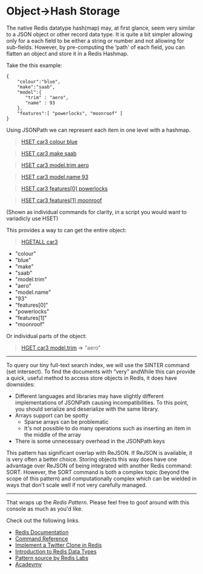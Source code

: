 # Object->Hash Storage

The native Redis datatype hash(map) may, at first glance, seem very similar to a JSON object or other record data type. It is quite a bit simpler allowing only for a each field to be either a string or number and not allowing for sub-fields. However, by pre-computing the ‘path' of each field, you can flatten an object and store it in a Redis Hashmap.

Take the this example:

```
{
    "colour":"blue",
    "make":"saab",
    "model":{
       "trim" : "aero",
       "name" : 93
    },
    "features":[ "powerlocks", "moonroof" ]
}
```

Using JSONPath we can represent each item in one level with a hashmap.
> [HSET car3 colour blue](#run)

> [HSET car3 make saab](#run)

> [HSET car3 model.trim aero](#run)

> [HSET car3 model.name 93](#run)

> [HSET car3 features[0] powerlocks](#run)

> [HSET car3 features[1] moonroof](#run)

(Shown as individual commands for clarity, in a script you would want to variadicly use HSET)

This provides a way to can get the entire object:

> [HGETALL car3](#run)

* "colour"
* "blue"
* "make"
* "saab"
* "model.trim"
* "aero"
* "model.name"
* "93"
* "features[0]"
* "powerlocks"
* "features[1]"
* "moonroof"

Or individual parts of the object:

> [HGET car3 model.trim](#run) => "aero"

---

To query our tiny full-text search index, we will use the SINTER command (set intersect).  To find the documents with “very” andWhile this can provide a quick, useful method to access store objects in Redis, it does have downsides:

* Different languages and libraries may have slightly different implementations of JSONPath causing incompatibilities. To this point, you should serialize and deserialize with the same library.
* Arrays support can be spotty
    * Sparse arrays can be problematic
    * It's not possible to do many operations such as inserting an item in the middle of the array
* There is some unnecessary overhead in the JSONPath keys

This pattern has significant overlap with ReJSON. If ReJSON is available, it is very often a better choice. Storing objects this way does have one advantage over ReJSON of being integrated with another Redis command: SORT. However, the SORT command is both a complex topic (beyond the scope of this pattern) and computationally complex which can be wielded in ways that don't scale well if not very carefully managed.

---
That wraps up the *Redis Pattern*. Please feel free to goof around with
this console as much as you'd like.

Check out the following links.

* [Redis Documentation](http://redis.io/documentation)
* [Command Reference](http://redis.io/commands)
* [Implement a Twitter Clone in Redis](http://redis.io/topics/twitter-clone)
* [Introduction to Redis Data Types](http://redis.io/topics/data-types-intro)
* [Pattern source by Redis Labs](https://redislabs.com/redis-best-practices/data-storage-patterns/object-hash-storage/)
* [Acadevmy](https://acadevmy.it)